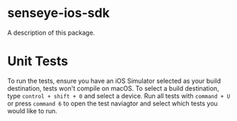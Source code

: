 # senseye-ios-sdk

A description of this package.

# Unit Tests

To run the tests, ensure you have an iOS Simulator selected as your build destination, tests won't compile on macOS. To select a build destination, type `control + shift + 0` and select a device. Run all tests with `command + U` or press `command 6` to open the test naviagtor and select which tests you would like to run.


